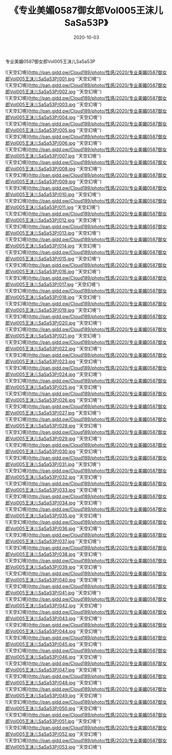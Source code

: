 ﻿---
layout: post
title:  《专业美媚0587御女郎Vol005王沫儿SaSa53P》
date:   2020-10-03
img: http://pan.gjdd.pw/Cloud189/photo/性感/2020/专业美媚0587御女郎Vol005王沫儿SaSa53P/000.jpg
categories: [美女, 性感, 泳衣]
---

专业美媚0587御女郎Vol005王沫儿SaSa53P



![天空幻境](http://pan.gjdd.pw/Cloud189/photo/性感/2020/专业美媚0587御女郎Vol005王沫儿SaSa53P/001.jpg ''天空幻境'') <br>
![天空幻境](http://pan.gjdd.pw/Cloud189/photo/性感/2020/专业美媚0587御女郎Vol005王沫儿SaSa53P/002.jpg ''天空幻境'') <br>
![天空幻境](http://pan.gjdd.pw/Cloud189/photo/性感/2020/专业美媚0587御女郎Vol005王沫儿SaSa53P/003.jpg ''天空幻境'') <br>
![天空幻境](http://pan.gjdd.pw/Cloud189/photo/性感/2020/专业美媚0587御女郎Vol005王沫儿SaSa53P/004.jpg ''天空幻境'') <br>
![天空幻境](http://pan.gjdd.pw/Cloud189/photo/性感/2020/专业美媚0587御女郎Vol005王沫儿SaSa53P/005.jpg ''天空幻境'') <br>
![天空幻境](http://pan.gjdd.pw/Cloud189/photo/性感/2020/专业美媚0587御女郎Vol005王沫儿SaSa53P/006.jpg ''天空幻境'') <br>
![天空幻境](http://pan.gjdd.pw/Cloud189/photo/性感/2020/专业美媚0587御女郎Vol005王沫儿SaSa53P/007.jpg ''天空幻境'') <br>
![天空幻境](http://pan.gjdd.pw/Cloud189/photo/性感/2020/专业美媚0587御女郎Vol005王沫儿SaSa53P/008.jpg ''天空幻境'') <br>
![天空幻境](http://pan.gjdd.pw/Cloud189/photo/性感/2020/专业美媚0587御女郎Vol005王沫儿SaSa53P/009.jpg ''天空幻境'') <br>
![天空幻境](http://pan.gjdd.pw/Cloud189/photo/性感/2020/专业美媚0587御女郎Vol005王沫儿SaSa53P/010.jpg ''天空幻境'') <br>
![天空幻境](http://pan.gjdd.pw/Cloud189/photo/性感/2020/专业美媚0587御女郎Vol005王沫儿SaSa53P/011.jpg ''天空幻境'') <br>
![天空幻境](http://pan.gjdd.pw/Cloud189/photo/性感/2020/专业美媚0587御女郎Vol005王沫儿SaSa53P/012.jpg ''天空幻境'') <br>
![天空幻境](http://pan.gjdd.pw/Cloud189/photo/性感/2020/专业美媚0587御女郎Vol005王沫儿SaSa53P/013.jpg ''天空幻境'') <br>
![天空幻境](http://pan.gjdd.pw/Cloud189/photo/性感/2020/专业美媚0587御女郎Vol005王沫儿SaSa53P/014.jpg ''天空幻境'') <br>
![天空幻境](http://pan.gjdd.pw/Cloud189/photo/性感/2020/专业美媚0587御女郎Vol005王沫儿SaSa53P/015.jpg ''天空幻境'') <br>
![天空幻境](http://pan.gjdd.pw/Cloud189/photo/性感/2020/专业美媚0587御女郎Vol005王沫儿SaSa53P/016.jpg ''天空幻境'') <br>
![天空幻境](http://pan.gjdd.pw/Cloud189/photo/性感/2020/专业美媚0587御女郎Vol005王沫儿SaSa53P/017.jpg ''天空幻境'') <br>
![天空幻境](http://pan.gjdd.pw/Cloud189/photo/性感/2020/专业美媚0587御女郎Vol005王沫儿SaSa53P/018.jpg ''天空幻境'') <br>
![天空幻境](http://pan.gjdd.pw/Cloud189/photo/性感/2020/专业美媚0587御女郎Vol005王沫儿SaSa53P/019.jpg ''天空幻境'') <br>
![天空幻境](http://pan.gjdd.pw/Cloud189/photo/性感/2020/专业美媚0587御女郎Vol005王沫儿SaSa53P/020.jpg ''天空幻境'') <br>
![天空幻境](http://pan.gjdd.pw/Cloud189/photo/性感/2020/专业美媚0587御女郎Vol005王沫儿SaSa53P/021.jpg ''天空幻境'') <br>
![天空幻境](http://pan.gjdd.pw/Cloud189/photo/性感/2020/专业美媚0587御女郎Vol005王沫儿SaSa53P/022.jpg ''天空幻境'') <br>
![天空幻境](http://pan.gjdd.pw/Cloud189/photo/性感/2020/专业美媚0587御女郎Vol005王沫儿SaSa53P/023.jpg ''天空幻境'') <br>
![天空幻境](http://pan.gjdd.pw/Cloud189/photo/性感/2020/专业美媚0587御女郎Vol005王沫儿SaSa53P/024.jpg ''天空幻境'') <br>
![天空幻境](http://pan.gjdd.pw/Cloud189/photo/性感/2020/专业美媚0587御女郎Vol005王沫儿SaSa53P/025.jpg ''天空幻境'') <br>
![天空幻境](http://pan.gjdd.pw/Cloud189/photo/性感/2020/专业美媚0587御女郎Vol005王沫儿SaSa53P/026.jpg ''天空幻境'') <br>
![天空幻境](http://pan.gjdd.pw/Cloud189/photo/性感/2020/专业美媚0587御女郎Vol005王沫儿SaSa53P/027.jpg ''天空幻境'') <br>
![天空幻境](http://pan.gjdd.pw/Cloud189/photo/性感/2020/专业美媚0587御女郎Vol005王沫儿SaSa53P/028.jpg ''天空幻境'') <br>
![天空幻境](http://pan.gjdd.pw/Cloud189/photo/性感/2020/专业美媚0587御女郎Vol005王沫儿SaSa53P/029.jpg ''天空幻境'') <br>
![天空幻境](http://pan.gjdd.pw/Cloud189/photo/性感/2020/专业美媚0587御女郎Vol005王沫儿SaSa53P/030.jpg ''天空幻境'') <br>
![天空幻境](http://pan.gjdd.pw/Cloud189/photo/性感/2020/专业美媚0587御女郎Vol005王沫儿SaSa53P/031.jpg ''天空幻境'') <br>
![天空幻境](http://pan.gjdd.pw/Cloud189/photo/性感/2020/专业美媚0587御女郎Vol005王沫儿SaSa53P/032.jpg ''天空幻境'') <br>
![天空幻境](http://pan.gjdd.pw/Cloud189/photo/性感/2020/专业美媚0587御女郎Vol005王沫儿SaSa53P/033.jpg ''天空幻境'') <br>
![天空幻境](http://pan.gjdd.pw/Cloud189/photo/性感/2020/专业美媚0587御女郎Vol005王沫儿SaSa53P/034.jpg ''天空幻境'') <br>
![天空幻境](http://pan.gjdd.pw/Cloud189/photo/性感/2020/专业美媚0587御女郎Vol005王沫儿SaSa53P/035.jpg ''天空幻境'') <br>
![天空幻境](http://pan.gjdd.pw/Cloud189/photo/性感/2020/专业美媚0587御女郎Vol005王沫儿SaSa53P/036.jpg ''天空幻境'') <br>
![天空幻境](http://pan.gjdd.pw/Cloud189/photo/性感/2020/专业美媚0587御女郎Vol005王沫儿SaSa53P/037.jpg ''天空幻境'') <br>
![天空幻境](http://pan.gjdd.pw/Cloud189/photo/性感/2020/专业美媚0587御女郎Vol005王沫儿SaSa53P/038.jpg ''天空幻境'') <br>
![天空幻境](http://pan.gjdd.pw/Cloud189/photo/性感/2020/专业美媚0587御女郎Vol005王沫儿SaSa53P/039.jpg ''天空幻境'') <br>
![天空幻境](http://pan.gjdd.pw/Cloud189/photo/性感/2020/专业美媚0587御女郎Vol005王沫儿SaSa53P/040.jpg ''天空幻境'') <br>
![天空幻境](http://pan.gjdd.pw/Cloud189/photo/性感/2020/专业美媚0587御女郎Vol005王沫儿SaSa53P/041.jpg ''天空幻境'') <br>
![天空幻境](http://pan.gjdd.pw/Cloud189/photo/性感/2020/专业美媚0587御女郎Vol005王沫儿SaSa53P/042.jpg ''天空幻境'') <br>
![天空幻境](http://pan.gjdd.pw/Cloud189/photo/性感/2020/专业美媚0587御女郎Vol005王沫儿SaSa53P/043.jpg ''天空幻境'') <br>
![天空幻境](http://pan.gjdd.pw/Cloud189/photo/性感/2020/专业美媚0587御女郎Vol005王沫儿SaSa53P/044.jpg ''天空幻境'') <br>
![天空幻境](http://pan.gjdd.pw/Cloud189/photo/性感/2020/专业美媚0587御女郎Vol005王沫儿SaSa53P/045.jpg ''天空幻境'') <br>
![天空幻境](http://pan.gjdd.pw/Cloud189/photo/性感/2020/专业美媚0587御女郎Vol005王沫儿SaSa53P/046.jpg ''天空幻境'') <br>
![天空幻境](http://pan.gjdd.pw/Cloud189/photo/性感/2020/专业美媚0587御女郎Vol005王沫儿SaSa53P/047.jpg ''天空幻境'') <br>
![天空幻境](http://pan.gjdd.pw/Cloud189/photo/性感/2020/专业美媚0587御女郎Vol005王沫儿SaSa53P/048.jpg ''天空幻境'') <br>
![天空幻境](http://pan.gjdd.pw/Cloud189/photo/性感/2020/专业美媚0587御女郎Vol005王沫儿SaSa53P/049.jpg ''天空幻境'') <br>
![天空幻境](http://pan.gjdd.pw/Cloud189/photo/性感/2020/专业美媚0587御女郎Vol005王沫儿SaSa53P/050.jpg ''天空幻境'') <br>
![天空幻境](http://pan.gjdd.pw/Cloud189/photo/性感/2020/专业美媚0587御女郎Vol005王沫儿SaSa53P/051.jpg ''天空幻境'') <br>
![天空幻境](http://pan.gjdd.pw/Cloud189/photo/性感/2020/专业美媚0587御女郎Vol005王沫儿SaSa53P/052.jpg ''天空幻境'') <br>
![天空幻境](http://pan.gjdd.pw/Cloud189/photo/性感/2020/专业美媚0587御女郎Vol005王沫儿SaSa53P/053.jpg ''天空幻境'') <br>